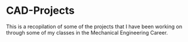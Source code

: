 # CAD-Projects
This is a recopilation of some of the projects that I have been working on through some of my classes in the Mechanical Engineering Career.
